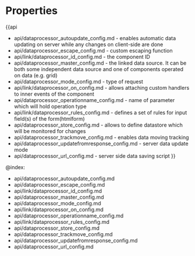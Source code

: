 Properties
==========

{{api
- api/dataprocessor_autoupdate_config.md - enables automatic data updating on server while any changes on client-side are done
- api/dataprocessor_escape_config.md - custom escaping function
- api/link/dataprocessor_id_config.md - the component ID
- api/dataprocessor_master_config.md - the linked data source. It can be both some independent data source and one of components operated on data (e.g. grid)
- api/dataprocessor_mode_config.md - type of request
- api/link/dataprocessor_on_config.md - allows attaching custom handlers to inner events of the component
- api/dataprocessor_operationname_config.md - name of parameter which will hold operation type
- api/link/dataprocessor_rules_config.md - defines a set of rules for input field(s) of the form(htmlform)
- api/dataprocessor_store_config.md - allows to define datastore which will be monitored for changes
- api/dataprocessor_trackmove_config.md - enables data moving tracking
- api/dataprocessor_updatefromresponse_config.md - server data update mode
- api/dataprocessor_url_config.md - server side data saving script
}}

@index:
- api/dataprocessor_autoupdate_config.md
- api/dataprocessor_escape_config.md
- api/link/dataprocessor_id_config.md
- api/dataprocessor_master_config.md
- api/dataprocessor_mode_config.md
- api/link/dataprocessor_on_config.md
- api/dataprocessor_operationname_config.md
- api/link/dataprocessor_rules_config.md
- api/dataprocessor_store_config.md
- api/dataprocessor_trackmove_config.md
- api/dataprocessor_updatefromresponse_config.md
- api/dataprocessor_url_config.md

